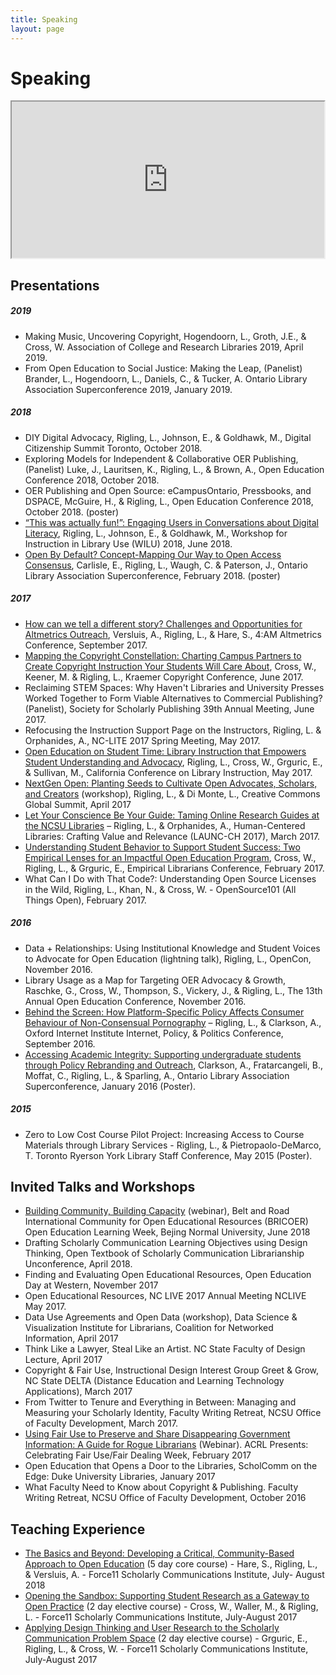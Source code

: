 ```yaml
---
title: Speaking
layout: page
---
```

# Speaking
<iframe src="https://www.google.com/maps/d/u/0/embed?mid=1ezkIz8u8TXSVYhIjIS1CqR_QHVDBBHUs" width="500" height="250"></iframe> 

## Presentations 
##### 2019
* Making Music, Uncovering Copyright, Hogendoorn, L., Groth, J.E., & Cross, W. Association of College and Research Libraries 2019, April 2019.
* From Open Education to Social Justice: Making the Leap, (Panelist) Brander, L., Hogendoorn, L., Daniels, C., & Tucker, A. Ontario Library Association Superconference 2019, January 2019.

##### 2018
* DIY Digital Advocacy, Rigling, L., Johnson, E., & Goldhawk, M., Digital Citizenship Summit Toronto, October 2018.
* Exploring Models for Independent & Collaborative OER Publishing, (Panelist) Luke, J., Lauritsen, K., Rigling, L., & Brown, A., Open Education Conference 2018, October 2018.
* OER Publishing and Open Source: eCampusOntario, Pressbooks, and DSPACE, McGuire, H., & Rigling, L., Open Education Conference 2018, October 2018. (poster)
* [“This was actually fun!”: Engaging Users in Conversations about Digital Literacy](https://docs.google.com/presentation/d/e/2PACX-1vTpTepDBKiI3y-vqoeNw5-YnX4kntAPbC16mERHppbsMKJYsziZv8oKtdTpviCg0DTmn0t5u9bgv7v0/embed?start=false&loop=false&delayms=30000#slide=id.g39d65b6d55_3_5), Rigling, L., Johnson, E., & Goldhawk, M., Workshop for Instruction in Library Use (WILU) 2018, June 2018.
* [Open By Default? Concept-Mapping Our Way to Open Access Consensus](https://ir.lib.uwo.ca/wlpres/60/), Carlisle, E., Rigling, L., Waugh, C. & Paterson, J., Ontario Library Association Superconference, February 2018. (poster)

##### 2017
* [How can we tell a different story? Challenges and Opportunities for Altmetrics Outreach](http://bit.ly/hcwtads), Versluis, A., Rigling, L., & Hare, S., 4:AM Altmetrics Conference, September 2017.
* [Mapping the Copyright Constellation: Charting Campus Partners to Create Copyright Instruction Your Students Will Care About](https://docs.google.com/presentation/d/1aiME-_UCFdFaghtdN9atnjQ7RikCDuEf4KyNeQBvFI0/edit?usp=sharing), Cross, W., Keener, M. & Rigling, L., Kraemer Copyright Conference, June 2017.
* Reclaiming STEM Spaces: Why Haven't Libraries and University Presses Worked Together to Form Viable Alternatives to Commercial Publishing?  (Panelist), Society for Scholarly Publishing 39th Annual Meeting, June 2017.
* Refocusing the Instruction Support Page on the Instructors, Rigling, L. & Orphanides, A., NC-LITE 2017 Spring Meeting, May 2017.
* [Open Education on Student Time: Library Instruction that Empowers Student Understanding and Advocacy](https://docs.google.com/presentation/d/1SeO2X0k6XSzzrjUtXOW1biiRAsjM56Tcl6wY8ZFad4s/edit?usp=sharing), Rigling, L., Cross, W., Grguric, E., & Sullivan, M., California Conference on Library Instruction, May 2017.
* [NextGen Open: Planting Seeds to Cultivate Open Advocates, Scholars, and Creators](https://docs.google.com/presentation/d/19GFZXEo1ne5i_DmWQjW6QO111tLwD35LlOYmWaYoUGM/edit?usp=sharing) (workshop), Rigling, L., & Di Monte, L., Creative Commons Global Summit, April 2017
* [Let Your Conscience Be Your Guide: Taming Online Research Guides at the NCSU Libraries](https://docs.google.com/presentation/d/1PBXO95DIL2LpJdyaORDvKhbZkbTevSnbgN775tcKGXU/edit?usp=sharing) – Rigling, L., & Orphanides, A., Human-Centered Libraries: Crafting Value and Relevance (LAUNC-CH 2017), March 2017.
* [Understanding Student Behavior to Support Student Success: Two Empirical Lenses for an Impactful Open Education Program](https://docs.google.com/presentation/d/1iSvceX3IgoYCVs-Hos2UXfHW5QB0tl0Psv7iiEDlN1s/edit?usp=sharing), Cross, W., Rigling, L., & Grguric, E., Empirical Librarians Conference, February 2017.
* What Can I Do with That Code?: Understanding Open Source Licenses in the Wild, Rigling, L., Khan, N., & Cross, W. - OpenSource101 (All Things Open), February 2017.

##### 2016
* Data + Relationships: Using Institutional Knowledge and Student Voices to Advocate for Open Education (lightning talk), Rigling, L., OpenCon, November 2016.
* Library Usage as a Map for Targeting OER Advocacy & Growth, Raschke, G., Cross, W., Thompson, S., Vickery, J., & Rigling, L., The 13th Annual Open Education Conference, November 2016.
* [Behind the Screen: How Platform-Specific Policy Affects Consumer Behaviour of Non-Consensual Pornography](https://www.slideshare.net/LillianRigling/behind-the-screen-how-platformspecific-policy-affects-consumer-behaviour-of-nonconsensual-pornography) – Rigling, L., & Clarkson, A., Oxford Internet Institute Internet, Policy, & Politics Conference, September 2016.
* [Accessing Academic Integrity: Supporting undergraduate students through Policy Rebranding and Outreach](http://accessola2.com/superconference2016/Posters/Accessing-Academic-Integrity.pdf), Clarkson, A., Fratarcangeli, B., Moffat, C., Rigling, L., & Sparling, A., Ontario Library Association Superconference, January 2016 (Poster).

##### 2015
* Zero to Low Cost Course Pilot Project: Increasing Access to Course Materials through Library Services  - Rigling, L., & Pietropaolo-DeMarco, T. Toronto Ryerson York Library Staff Conference, May 2015 (Poster).

## Invited Talks and Workshops
* [Building Community, Building Capacity](https://vimeo.com/277386214) (webinar), Belt and Road International Community for Open Educational Resources (BRICOER) Open Education Learning Week,  Bejing Normal University, June 2018
* Drafting Scholarly Communication Learning Objectives using Design Thinking, Open Textbook of Scholarly Communication Librarianship Unconference, April 2018.
* Finding and Evaluating Open Educational Resources, Open Education Day at Western, November 2017
* Open Educational Resources, NC LIVE 2017 Annual Meeting NCLIVE May 2017.
* Data Use Agreements and Open Data (workshop), Data Science & Visualization Institute for Librarians, Coalition for Networked Information, April 2017
* Think Like a Lawyer, Steal Like an Artist. NC State Faculty of Design Lecture, April 2017
* Copyright & Fair Use, Instructional Design Interest Group Greet & Grow, NC State DELTA (Distance Education and Learning Technology Applications), March 2017
* From Twitter to Tenure and Everything in Between: Managing and Measuring your Scholarly Identity, Faculty Writing Retreat, NCSU Office of Faculty Development, March 2017.
* [Using Fair Use to Preserve and Share Disappearing Government Information: A Guide for Rogue Librarians](https://www.youtube.com/watch?v=HshaUm7a0pE&t=91s) (Webinar). ACRL Presents: Celebrating Fair Use/Fair Dealing Week, February 2017
* Open Education that Opens a Door to the Libraries, ScholComm on the Edge: Duke University Libraries, January 2017
* What Faculty Need to Know about Copyright & Publishing. Faculty Writing Retreat, NCSU Office of Faculty Development, October 2016

## Teaching Experience
* [The Basics and Beyond: Developing a Critical, Community-Based Approach to Open Education](https://docs.google.com/document/d/1LCDrftjev4VSPY0V3lD6OGkD_GGwgqMYiktKsCaN7qc/edit#heading=h.3e8s92ceglc) (5 day core course) - Hare, S., Rigling, L., & Versluis, A. - Force11 Scholarly Communications Institute, July- August 2018
* [Opening the Sandbox: Supporting Student Research as a Gateway to Open Practice](https://docs.google.com/document/d/1G6oaX5xe3rDX2_CzHtgCAsEC7wRE7vNzJr2QArQDaz4/edit#heading=h.30j0zll) (2 day elective course) - Cross, W., Waller, M., & Rigling, L. - Force11 Scholarly Communications Institute, July-August 2017
* [Applying Design Thinking and User Research to the Scholarly Communication Problem Space](https://docs.google.com/document/d/1QA9CJuv3VGCUaawM02NCPFxbYJIlN5HD5ixTqMg5Q78/edit) (2 day elective course) - Grguric, E., Rigling, L., & Cross, W. - Force11 Scholarly Communications Institute, July-August 2017
